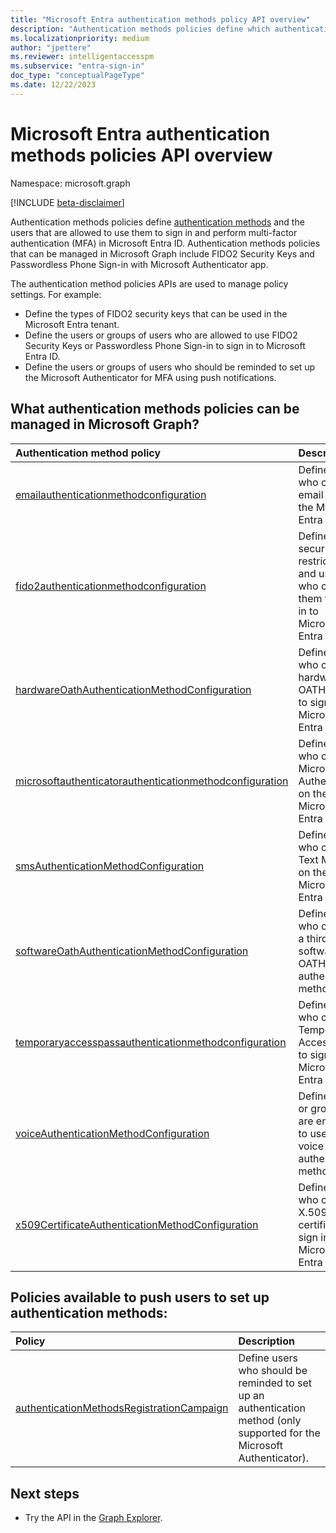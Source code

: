 ```yaml
---
title: "Microsoft Entra authentication methods policy API overview"
description: "Authentication methods policies define which authentication methods can be used by users in Azure AD."
ms.localizationpriority: medium
author: "jpettere"
ms.reviewer: intelligentaccesspm
ms.subservice: "entra-sign-in"
doc_type: "conceptualPageType"
ms.date: 12/22/2023
---
```


# Microsoft Entra authentication methods policies API overview

Namespace: microsoft.graph

[!INCLUDE [beta-disclaimer](../../includes/beta-disclaimer.md)]

Authentication methods policies define [authentication methods](/azure/active-directory/authentication/concept-authentication-methods) and the users that are allowed to use them to sign in and perform multi-factor authentication (MFA) in Microsoft Entra ID. Authentication methods policies that can be managed in Microsoft Graph include FIDO2 Security Keys and Passwordless Phone Sign-in with Microsoft Authenticator app.

The authentication method policies APIs are used to manage policy settings. For example:

* Define the types of FIDO2 security keys that can be used in the Microsoft Entra tenant.
* Define the users or groups of users who are allowed to use FIDO2 Security Keys or Passwordless Phone Sign-in to sign in to Microsoft Entra ID.
* Define the users or groups of users who should be reminded to set up the Microsoft Authenticator for MFA using push notifications.

## What authentication methods policies can be managed in Microsoft Graph?

|Authentication method policy       | Description |
|:---------------------------|:------------|
|[emailauthenticationmethodconfiguration](emailauthenticationmethodconfiguration.md)|Define users who can use email OTP on the Microsoft Entra tenant.|
|[fido2authenticationmethodconfiguration](fido2authenticationmethodconfiguration.md)| Define FIDO2 security key restrictions and users who can use them to sign in to Microsoft Entra ID.|
|[hardwareOathAuthenticationMethodConfiguration](hardwareoathauthenticationmethodconfiguration.md)| Define users who can use hardware OATH tokens to sign in to Microsoft Entra ID.|
|[microsoftauthenticatorauthenticationmethodconfiguration](microsoftauthenticatorauthenticationmethodconfiguration.md)|Define users who can use Microsoft Authenticator on the Microsoft Entra tenant.|
|[smsAuthenticationMethodConfiguration](smsAuthenticationMethodConfiguration.md)| Define users who can use Text Message on the Microsoft Entra tenant.|
|[softwareOathAuthenticationMethodConfiguration](softwareOathAuthenticationMethodConfiguration.md)|Define users who can use a third-party software OATH authentication method.|
|[temporaryaccesspassauthenticationmethodconfiguration](temporaryaccesspassauthenticationmethodconfiguration.md)|Define users who can use Temporary Access Pass to sign in to Microsoft Entra ID.|
|[voiceAuthenticationMethodConfiguration](voiceAuthenticationMethodConfiguration.md)|Define users or groups that are enabled to use the voice call authentication method.|
|[x509CertificateAuthenticationMethodConfiguration](x509CertificateAuthenticationMethodConfiguration.md)|Define users who can use X.509 certificate to sign in to Microsoft Entra ID.|

## Policies available to push users to set up authentication methods:
|Policy       | Description |
|:---------------------------|:------------|
|[authenticationMethodsRegistrationCampaign](authenticationmethodsregistrationcampaign.md)| Define users who should be reminded to set up an authentication method (only supported for the Microsoft Authenticator).|

## Next steps

* Try the API in the [Graph Explorer](https://developer.microsoft.com/graph/graph-explorer).
